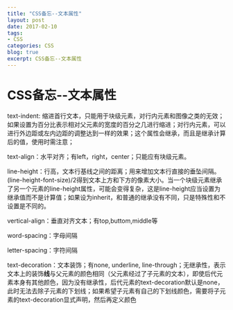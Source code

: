 ```yaml
---
title: "CSS备忘--文本属性"
layout: post
date: 2017-02-10
tags:
- CSS
categories: CSS
blog: true
excerpt: CSS备忘--文本属性
---
```


# CSS备忘--文本属性


text-indent: 缩进首行文本，只能用于块级元素，对行内元素和图像之类的无效；如果设置为百分比表示相对父元素的宽度的百分之几进行缩进；对行内元素，可以进行外边距或左内边距的调整达到一样的效果；这个属性会继承，而且是继承计算后的值，使用时需注意；

text-align：水平对齐；有left，right，center；只能应有块级元素。

line-height：行高，文本行基线之间的距离；用来增加文本行直接的垂坠间隔。(line-height-font-size)/2得到文本上方和下方的像素大小。当一个块级元素继承了另一个元素的line-height属性，可能会变得复杂，这是line-height应当设置为继承值而不是计算值；如果设为inherit，和普通的继承没有不同，只是特殊性和不设置是不同的。

vertical-align：垂直对齐文本；有top,buttom,middle等

word-spacing：字母间隔

letter-spacing：字符间隔

text-decoration：文本装饰；有none, underline, line-through；无继承性，表示文本上的装饰**线**与父元素的颜色相同（父元素经过了子元素的文本），即使后代元素本身有其他颜色，因为没有继承性，后代元素的text-decoration默认是none，此时无法去除子元素的下划线；如果希望子元素有自己的下划线颜色，需要将子元素的text-decoration显式声明，然后再定义颜色

